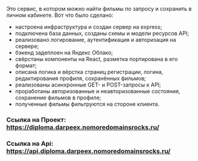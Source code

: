 Это сервис, в котором можно найти фильмы по запросу и сохранить в личном кабинете.
Вот что было сделано:
- настроена инфраструктура и создан сервер на express;
- подключена база данных, созданы схемы и модели ресурсов API;
- реализовано логирование, аутентификация и авторизация на сервере;
- бэкенд задеплоен на Яндекс Облако;
- свёрстаны компоненты на React, разметка портирована в его формат;
- описана логика и вёрстка страниц регистрации, логина, редактирования профиля, сохранённых фильмов;
- реализованы асинхронные GET- и POST-запросы к API;
- проработаны авторизованные и неавторизованные состояния, сохранение фильмов в профиле;
- полученные фильмы фильтруются на стороне клиента.

### Ссылка на Проект: https://diploma.darpeex.nomoredomainsrocks.ru/

### Ссылка на Api: https://api.diploma.darpeex.nomoredomainsrocks.ru/
